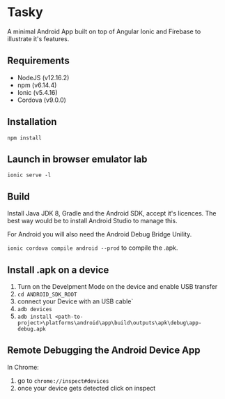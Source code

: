 # Tasky

A minimal Android App built on top of Angular Ionic and Firebase to illustrate it's features.

## Requirements
* NodeJS (v12.16.2)
* npm (v6.14.4)
* Ionic (v5.4.16)
* Cordova (v9.0.0)

## Installation

``npm install``

## Launch in browser emulator lab

``ionic serve -l``

## Build

Install Java JDK 8, Gradle and the Android SDK, accept it's licences. The best way would be to install Android Studio to manage this.

For Android you will also need the Android Debug Bridge Unility.

``ionic cordova compile android --prod`` to compile the .apk.

## Install .apk on a device

1. Turn on the Develpment Mode on the device and enable USB transfer
2. ``cd ANDROID_SDK_ROOT`` 
3. connect your Device with an USB cable`
4. ``adb devices``
5. ``adb install <path-to-project>\platforms\android\app\build\outputs\apk\debug\app-debug.apk``

## Remote Debugging the Android Device App

In Chrome: 

1. go to ``chrome://inspect#devices``
2. once your device gets detected click on inspect
